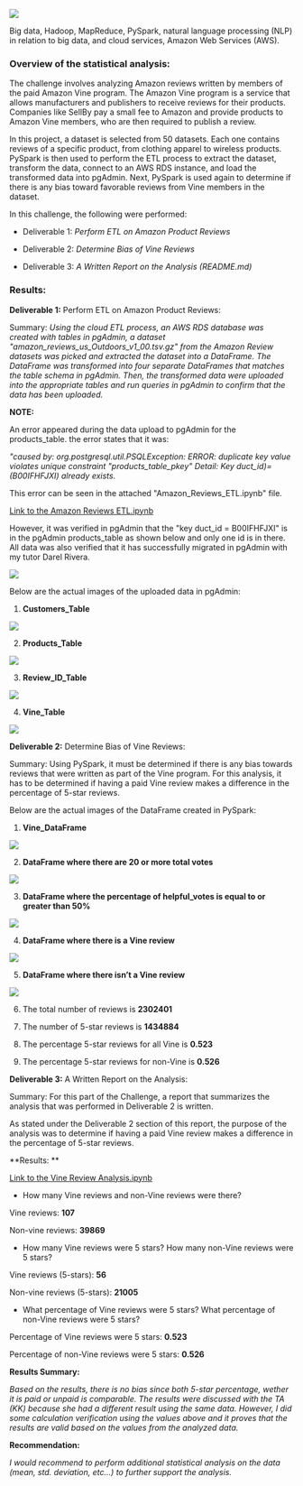 ![](./pictures/pic1.png)

Big data, Hadoop, MapReduce, PySpark, natural language processing (NLP) in relation to big data, and cloud services, Amazon Web Services (AWS).

### Overview of the statistical analysis:

The challenge involves analyzing Amazon reviews written by members of the paid Amazon Vine program. The Amazon Vine program is a service that allows manufacturers and publishers to receive reviews for their products. Companies like SellBy pay a small fee to Amazon and provide products to Amazon Vine members, who are then required to publish a review.

In this project, a dataset is selected from 50 datasets. Each one contains reviews of a specific product, from clothing apparel to wireless products. PySpark is then used to perform the ETL process to extract the dataset, transform the data, connect to an AWS RDS instance, and load the transformed data into pgAdmin. Next, PySpark is used again to determine if there is any bias toward favorable reviews from Vine members in the dataset. 

In this challenge, the following were performed:

- Deliverable 1: *Perform ETL on Amazon Product Reviews*

- Deliverable 2: *Determine Bias of Vine Reviews*

- Deliverable 3: *A Written Report on the Analysis (README.md)*

### Results:

**Deliverable 1:** Perform ETL on Amazon Product Reviews:

Summary: *Using the cloud ETL process, an AWS RDS database was created with tables in pgAdmin, a dataset "amazon_reviews_us_Outdoors_v1_00.tsv.gz" from the Amazon Review datasets was picked and extracted the dataset into a DataFrame. The DataFrame was transformed into four separate DataFrames that matches the table schema in pgAdmin. Then, the transformed data were uploaded into the appropriate tables and run queries in pgAdmin to confirm that the data has been uploaded.* 

**NOTE:**

An error appeared during the data upload to pgAdmin for the products_table. the error states that it was:

*"caused by: org.postgresql.util.PSQLException: ERROR: duplicate key value violates unique constraint "products_table_pkey" Detail: Key duct_id)=(B00IFHFJXI) already exists.*

This error can be seen in the attached "Amazon_Reviews_ETL.ipynb" file.

[Link to the Amazon Reviews ETL.ipynb](https://github.com/jsaltmd/Amazon_Vine_Analysis/blob/main/Amazon_Reviews_ETL.ipynb)

However, it was verified in pgAdmin that the "key duct_id = B00IFHFJXI" is in the pgAdmin products_table as shown below and only one id is in there. All data was also verified that it has successfully migrated in pgAdmin with my tutor Darel Rivera. 

![](./pictures/duplicate.png)

Below are the actual images of the uploaded data in pgAdmin:

1. **Customers_Table**

![](./pictures/customers_table.png)

2. **Products_Table**

![](./pictures/products_table.png) 

3. **Review_ID_Table**

![](./pictures/review_id_table.png)

4. **Vine_Table**

![](./pictures/vine_table.png)

**Deliverable 2:** Determine Bias of Vine Reviews:

Summary: Using PySpark, it must be determined if there is any bias towards reviews that were written as part of the Vine program. For this analysis, it has to be determined if having a paid Vine review makes a difference in the percentage of 5-star reviews.

Below are the actual images of the DataFrame created in PySpark:

1. **Vine_DataFrame**

![](./pictures/vine_table2.png)

2. **DataFrame where there are 20 or more total votes**

![](./pictures/20_or_more.png) 

3. **DataFrame where the percentage of helpful_votes is equal to or greater than 50%**

![](./pictures/fifty.png)

4. **DataFrame where there is a Vine review**

![](./pictures/yes_vine.png)

5. **DataFrame where there isn’t a Vine review**

![](./pictures/no_vine.png)

6. The total number of reviews is **2302401** 

7. The number of 5-star reviews is **1434884**

8. The percentage 5-star reviews for all Vine is **0.523**

9. The percentage 5-star reviews for non-Vine is **0.526**

**Deliverable 3:** A Written Report on the Analysis:

Summary: For this part of the Challenge, a report that summarizes the analysis that was performed in Deliverable 2 is written. 

As stated under the Deliverable 2 section of this report, the purpose of the analysis was to determine if having a paid Vine review makes a difference in the percentage of 5-star reviews.


**Results: **

[Link to the Vine Review Analysis.ipynb](https://github.com/jsaltmd/Amazon_Vine_Analysis/blob/main/Vine_Review_Analysis.ipynb) 

- How many Vine reviews and non-Vine reviews were there?

Vine reviews: **107**

Non-vine reviews: **39869**

- How many Vine reviews were 5 stars? How many non-Vine reviews were 5 stars?

Vine reviews (5-stars): **56**

Non-vine reviews (5-stars): **21005**

- What percentage of Vine reviews were 5 stars? What percentage of non-Vine reviews were 5 stars?

Percentage of Vine reviews were 5 stars: **0.523**

Percentage of non-Vine reviews were 5 stars: **0.526**

**Results Summary:**

*Based on the results, there is no bias since both 5-star percentage, wether it is paid or unpaid is comparable. The results were discussed with the TA (KK) because she had a different result using the same data. However, I did some calculation verification using the values above and it proves that the results are valid based on the values from the analyzed data.*

**Recommendation:**

*I would recommend to perform additional statistical analysis on the data (mean, std. deviation, etc...) to further support the analysis.*




